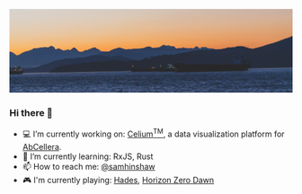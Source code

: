 ![ships at sunset](https://raw.githubusercontent.com/samhinshaw/samhinshaw/master/ships-at-sunset.jpg)

### Hi there 👋

- 💻 I’m currently working on: <a href="https://www.abcellera.com/technology#step-celium">Celium<sup>TM</sup><a>, a data visualization platform for [AbCellera](https://github.com/abcellera).
- 🌱 I’m currently learning: RxJS, Rust
- 📫 How to reach me: [@samhinshaw](twitter.com/samhinshaw)
- 🎮 I'm currently playing: [Hades](https://store.steampowered.com/app/1145360/Hades/), [Horizon Zero Dawn](https://store.steampowered.com/app/1151640/Horizon_Zero_Dawn_Complete_Edition/)

<!--
**samhinshaw/samhinshaw** is a ✨ _special_ ✨ repository because its `README.md` (this file) appears on your GitHub profile.

Here are some ideas to get you started:

- 💬 Ask me about ...
- 👯 I’m looking to collaborate on ...
- 🤔 I’m looking for help with ...
- 😄 Pronouns: ...
- ⚡ Fun fact: ...

-->
